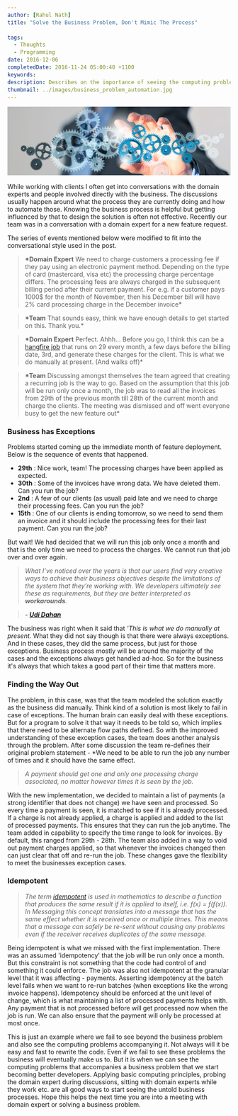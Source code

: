 ```yaml
---
author: [Rahul Nath]
title: "Solve the Business Problem, Don't Mimic The Process"
  
tags:
  - Thoughts
  - Programming
date: 2016-12-06
completedDate: 2016-11-24 05:00:40 +1100
keywords:
description: Describes on the importance of seeing the computing problems attached to a business problems when automating business processes.
thumbnail: ../images/business_problem_automation.jpg
---
```


[![Business Problem Automation](../images/business_problem_automation.jpg)](http://www.dhc-gmbh.com/en/kompetenzen/business-process-management/)

While working with clients I often get into conversations with the domain experts and people involved directly with the business. The discussions usually happen around what the process they are currently doing and how to automate those. Knowing the business process is helpful but getting influenced by that to design the solution is often not effective. Recently our team was in a conversation with a domain expert for a new feature request.

<div class="alert alert-warning">
The series of events mentioned below were modified to fit into the conversational style used in the post.
</div>

> **\*Domain Expert** We need to charge customers a processing fee if they pay using an electronic payment method. Depending on the type of card (mastercard, visa etc) the processing charge percentage differs. The processing fees are always charged in the subsequent billing period after their current payment. For e.g. if a customer pays 1000\$ for the month of November, then his December bill will have 2% card processing charge in the December invoice\*

> **\*Team** That sounds easy, think we have enough details to get started on this. Thank you.\*

> **\*Domain Expert** Perfect. Ahhh... Before you go, I think this can be a [hangfire job](http://hangfire.io/) that runs on 29 every month, a few days before the billing date, 3rd, and generate these charges for the client. This is what we do manually at present. (And walks off)\*

> **\*Team** Discussing amongst themselves the team agreed that creating a recurring job is the way to go. Based on the assumption that this job will be run only once a month, the job was to read all the invoices from 29th of the previous month till 28th of the current month and charge the clients. The meeting was dismissed and off went everyone busy to get the new feature out\*

### Business has Exceptions

Problems started coming up the immediate month of feature deployment. Below is the sequence of events that happened.

- **29th** : Nice work, team! The processing charges have been applied as expected.
- **30th** : Some of the invoices have wrong data. We have deleted them. Can you run the job?
- **2nd** : A few of our clients (as usual) paid late and we need to charge their processing fees. Can you run the job?
- **15th** : One of our clients is ending tomorrow, so we need to send them an invoice and it should include the processing fees for their last payment. Can you run the job?

But wait! We had decided that we will run this job only once a month and that is the only time we need to process the charges. We cannot run that job over and over again.

> _What I’ve noticed over the years is that our users find very creative ways to achieve their business objectives despite the limitations of the system that they’re working with. We developers ultimately see these as requirements, but they are better interpreted as **workarounds**._

> **_- [Udi Dahan](http://udidahan.com/2013/04/28/queries-patterns-and-search-food-for-thought/)_**

The business was right when it said that _'This is what we do manually at present._ What they did not say though is that there were always exceptions. And in these cases, they did the same process, but just for those exceptions. Business process mostly will be around the majority of the cases and the exceptions always get handled ad-hoc. So for the business it's always that which takes a good part of their time that matters more.

### Finding the Way Out

The problem, in this case, was that the team modeled the solution exactly as the business did manually. Think kind of a solution is most likely to fail in case of exceptions. The human brain can easily deal with these exceptions. But for a program to solve it that way it needs to be told so, which implies that there need to be alternate flow paths defined. So with the improved understanding of these exception cases, the team does another analysis through the problem. After some discussion the team re-defines their original problem statement - \*We need to be able to run the job any number of times and it should have the same effect.

> *A payment should get *one and only one* processing charge associated, no matter however times it is seen by the job.*

With the new implementation, we decided to maintain a list of payments (a strong identifier that does not change) we have seen and processed. So every time a payment is seen, it is matched to see if it is already processed. If a charge is not already applied, a charge is applied and added to the list of processed payments. This ensures that they can run the job anytime. The team added in capability to specify the time range to look for invoices. By default, this ranged from 29th - 28th. The team also added in a way to void out payment charges applied, so that whenever the invoices changed then can just clear that off and re-run the job. These changes gave the flexibility to meet the businesses exception cases.

### Idempotent

> _The term [idempotent](http://www.enterpriseintegrationpatterns.com/patterns/messaging/IdempotentReceiver.html) is used in mathematics to describe a function that produces the same result if it is applied to itself, i.e. f(x) = f(f(x)). In Messaging this concept translates into a message that has the same effect whether it is received once or multiple times. This means that a message can safely be re-sent without causing any problems even if the receiver receives duplicates of the same message._

Being idempotent is what we missed with the first implementation. There was an assumed 'idempotency' that the job will be run only once a month. But this constraint is not something that the code had control of and something it could enforce. The job was also not idempotent at the granular level that it was affecting - payments. Asserting idempotency at the batch level fails when we want to re-run batches (when exceptions like the wrong invoice happens). Idempotency should be enforced at the unit level of change, which is what maintaining a list of processed payments helps with. Any payment that is not processed before will get processed now when the job is run. We can also ensure that the payment will only be processed at most once.

This is just an example where we fail to see beyond the business problem and also see the computing problems accompanying it. Not always will it be easy and fast to rewrite the code. Even if we fail to see these problems the business will eventually make us to. But it is when we can see the computing problems that accompanies a business problem that we start becoming better developers. Applying basic computing principles, probing the domain expert during discussions, sitting with domain experts while they work etc. are all good ways to start seeing the untold business processes. Hope this helps the next time you are into a meeting with domain expert or solving a business problem.
